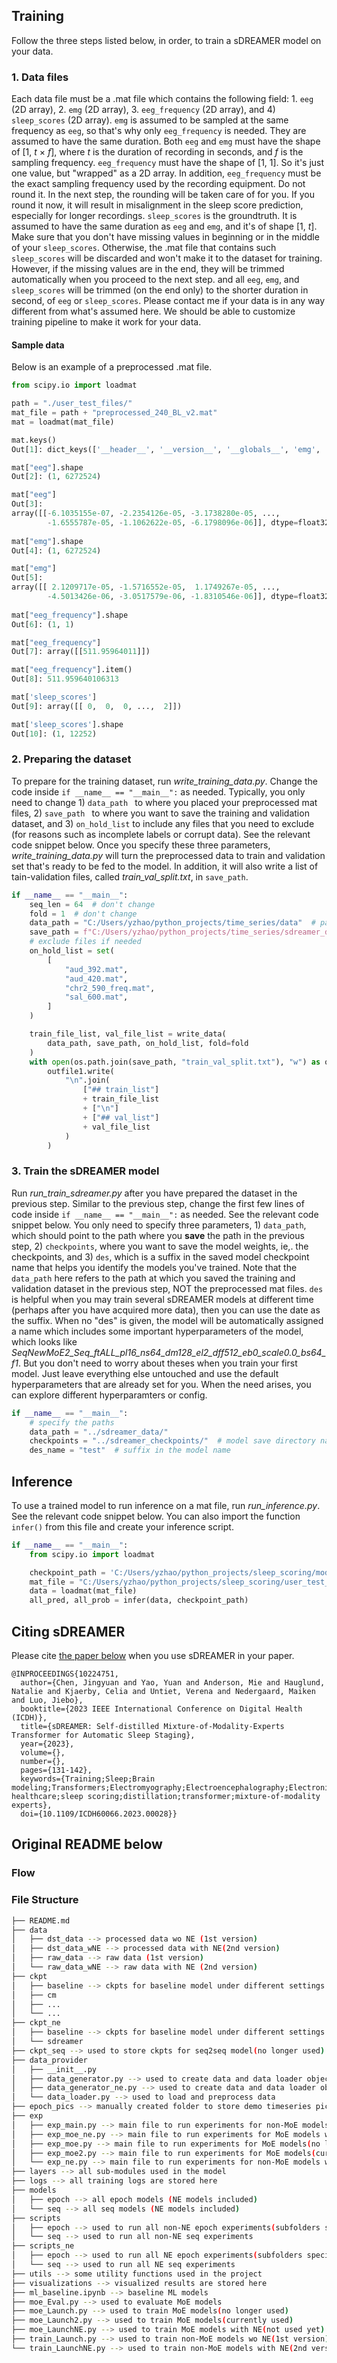 ## Training
Follow the three steps listed below, in order, to train a sDREAMER model on your data.

### 1. Data files
Each data file must be a .mat file which contains the following field: 1. `eeg` (2D array), 2. `emg` (2D array), 3. `eeg_frequency` (2D array), and 4) `sleep_scores` (2D array). `emg` is assumed to be sampled at the same frequency as `eeg`, so that's why only `eeg_frequency` is needed. They are assumed to have the same duration. Both `eeg` and `emg` must have the shape of [1, *t* $\times$ *f*], where *t* is the duration of recording in seconds, and *f* is the sampling frequency. `eeg_frequency` must have the shape of [1, 1]. So it's just one value, but "wrapped" as a 2D array. In addition, `eeg_frequency` must be the exact sampling frequency used by the recording equipment. Do not round it. In the next step, the rounding will be taken care of for you. If you round it now, it will result in misalignment in the sleep score prediction, especially for longer recordings. `sleep_scores` is the groundtruth. It is assumed to have the same duration as `eeg` and `emg`, and it's of shape [1, *t*]. Make sure that you don't have missing values in beginning or in the middle of your `sleep_scores`. Otherwise, the .mat file that contains such `sleep_scores` will be discarded and won't make it to the dataset for training. However, if the missing values are in the end, they will be trimmed automatically when you proceed to the next step. and all `eeg`, `emg`, and `sleep_scores` will be trimmed (on the end only) to the shorter duration in second, of `eeg` or `sleep_scores`.  Please contact me if your data is in any way different from what's assumed here. We should be able to customize training pipeline to make it work for your data.   

#### Sample data
Below is an example of a preprocessed .mat file.
```python
from scipy.io import loadmat

path = "./user_test_files/"
mat_file = path + "preprocessed_240_BL_v2.mat"
mat = loadmat(mat_file)

mat.keys()
Out[1]: dict_keys(['__header__', '__version__', '__globals__', 'emg', 'eeg', 'eeg_frequency'])

mat["eeg"].shape
Out[2]: (1, 6272524)

mat["eeg"]
Out[3]: 
array([[-6.1035155e-07, -2.2354126e-05, -3.1738280e-05, ...,
        -1.6555787e-05, -1.1062622e-05, -6.1798096e-06]], dtype=float32)
     
mat["emg"].shape
Out[4]: (1, 6272524)

mat["emg"]
Out[5]: 
array([[ 2.1209717e-05, -1.5716552e-05,  1.1749267e-05, ...,
        -4.5013426e-06, -3.0517579e-06, -1.8310546e-06]], dtype=float32)
        
mat["eeg_frequency"].shape
Out[6]: (1, 1)

mat["eeg_frequency"]
Out[7]: array([[511.95964011]])

mat["eeg_frequency"].item()
Out[8]: 511.959640106313

mat['sleep_scores']
Out[9]: array([[ 0,  0,  0, ...,  2]])

mat['sleep_scores'].shape
Out[10]: (1, 12252)

```


### 2. Preparing the dataset
To prepare for the training dataset, run *write_training_data.py*. Change the code inside `if __name__ == "__main__":` as needed. Typically, you only need to change 1) `data_path ` to where you placed your preprocessed mat files, 2) `save_path ` to where you want to save the training and validation dataset, and 3) `on_hold_list` to include any files that you need to exclude (for reasons such as incomplete labels or corrupt data). See the relevant code snippet below. Once you specify these three parameters, *write_training_data.py* will turn the preprocessed data to train and validation set that's ready to be fed to the model. In addition, it will also write a list of tain-validation files, called  *train_val_split.txt*, in `save_path`. 
```python
if __name__ == "__main__":
    seq_len = 64  # don't change
    fold = 1  # don't change
    data_path = "C:/Users/yzhao/python_projects/time_series/data"  # path to the preprocessed data, ie., the .mat files
    save_path = f"C:/Users/yzhao/python_projects/time_series/sdreamer_data/n_seq_{seq_len}/fold_{fold}"  # where you want to save the train and val data
    # exclude files if needed
    on_hold_list = set(
        [
            "aud_392.mat",
            "aud_420.mat",
            "chr2_590_freq.mat",
            "sal_600.mat",
        ]
    )

    train_file_list, val_file_list = write_data(
        data_path, save_path, on_hold_list, fold=fold
    )
    with open(os.path.join(save_path, "train_val_split.txt"), "w") as outfile1:
        outfile1.write(
            "\n".join(
                ["## train_list"]
                + train_file_list
                + ["\n"]
                + ["## val_list"]
                + val_file_list
            )
        )
```

### 3. Train the sDREAMER model
Run *run_train_sdreamer.py* after you have prepared the dataset in the previous step. Similar to the previous step, change the first few lines of code inside `if __name__ == "__main__":` as needed. See the relevant code snippet below. You only need to specify three parameters, 1) `data_path`, which should point to the path where you **save** the path in the previous step, 2) `checkpoints`, where you want to save the model weights, ie,. the checkpoints, and 3) `des`, which is a suffix in the saved model checkpoint name that helps you identify the models you've trained. Note that the `data_path` here refers to the path at which you saved the training and validation dataset in the previous step, NOT the preprocessed mat files. `des` is helpful when you may train several sDREAMER models at different time (perhaps after you have acquired more data), then you can use the date as the suffix. When no "des" is given, the model will be automatically assigned a name which includes some important hyperparameters of the model, which looks like *SeqNewMoE2_Seq_ftALL_pl16_ns64_dm128_el2_dff512_eb0_scale0.0_bs64_f1*. But you don't need to worry about theses when you train your first model. Just leave everything else untouched and use the default hyperparameters that are already set for you. When the need arises, you can explore different hyperparamters or config.

```python
if __name__ == "__main__":
    # specify the paths
    data_path = "../sdreamer_data/"
    checkpoints = "../sdreamer_checkpoints/"  # model save directory name
    des_name = "test"  # suffix in the model name
```

## Inference
To use a trained model to run inference on a mat file, run *run_inference.py*. See the relevant code snippet below. You can also import the function `infer()` from this file and create your inference script. 
```python
if __name__ == "__main__":
    from scipy.io import loadmat

    checkpoint_path = 'C:/Users/yzhao/python_projects/sleep_scoring/models/sdreamer/checkpoints/SeqNewMoE2_Seq_ftALL_pl16_ns64_dm128_el2_dff512_eb0_scale0.0_bs64_f1_augment_10.pth.tar'
    mat_file = "C:/Users/yzhao/python_projects/sleep_scoring/user_test_files/sal_588.mat"
    data = loadmat(mat_file)
    all_pred, all_prob = infer(data, checkpoint_path)
```

## Citing sDREAMER
Please cite [the paper below](https://www.cs.rochester.edu/u/yyao39/files/sDREAMER.pdf) when you use sDREAMER in your paper.
```
@INPROCEEDINGS{10224751,
  author={Chen, Jingyuan and Yao, Yuan and Anderson, Mie and Hauglund, Natalie and Kjaerby, Celia and Untiet, Verena and Nedergaard, Maiken and Luo, Jiebo},
  booktitle={2023 IEEE International Conference on Digital Health (ICDH)}, 
  title={sDREAMER: Self-distilled Mixture-of-Modality-Experts Transformer for Automatic Sleep Staging}, 
  year={2023},
  volume={},
  number={},
  pages={131-142},
  keywords={Training;Sleep;Brain modeling;Transformers;Electromyography;Electroencephalography;Electronic healthcare;sleep scoring;distillation;transformer;mixture-of-modality experts},
  doi={10.1109/ICDH60066.2023.00028}}
```

## Original README below
### Flow
### File Structure
```bash
├── README.md
├── data
│   ├── dst_data --> processed data wo NE (1st version)
│   ├── dst_data_wNE --> processed data with NE(2nd version)
│   ├── raw_data --> raw data (1st version)
│   └── raw_data_wNE --> raw data with NE (2nd version)
├── ckpt 
│   ├── baseline --> ckpts for baseline model under different settings
│   ├── cm
│   ├── ...
│   └── ...
├── ckpt_ne
│   ├── baseline --> ckpts for baseline model under different settings
│   └── sdreamer 
├── ckpt_seq --> used to store ckpts for seq2seq model(no longer used)
├── data_provider
│   ├── __init__.py
│   ├── data_generator.py --> used to create data and data loader object
│   ├── data_generator_ne.py --> used to create data and data loader object for NE
│   └── data_loader.py --> used to load and preprocess data
├── epoch_pics --> manually created folder to store demo timeseries pics(no longer used)
├── exp
│   ├── exp_main.py --> main file to run experiments for non-MoE models
│   ├── exp_moe_ne.py --> main file to run experiments for MoE models with NE(not used yet)
│   ├── exp_moe.py --> main file to run experiments for MoE models(no longer used)
│   ├── exp_moe2.py --> main file to run experiments for MoE models(currently used)
│   └── exp_ne.py --> main file to run experiments for non-MoE models with NE
├── layers --> all sub-modules used in the model
├── logs --> all training logs are stored here
├── models
│   ├── epoch --> all epoch models (NE models included)
│   └── seq --> all seq models (NE models included)
├── scripts
│   ├── epoch --> used to run all non-NE epoch experiments(subfolders specified by each model)
│   └── seq --> used to run all non-NE seq experiments
├── scripts_ne
│   ├── epoch --> used to run all NE epoch experiments(subfolders specified by each model)
│   └── seq --> used to run all NE seq experiments
├── utils --> some utility functions used in the project
├── visualizations --> visualized results are stored here
├── ml_baseline.ipynb --> baseline ML models
├── moe_Eval.py --> used to evaluate MoE models
├── moe_Launch.py --> used to train MoE models(no longer used)
├── moe_Launch2.py --> used to train MoE models(currently used)
├── moe_LaunchNE.py --> used to train MoE models with NE(not used yet)
├── train_Launch.py --> used to train non-MoE models wo NE(1st version)
└── train_LaunchNE.py --> used to train non-MoE models with NE(2nd version)
```

